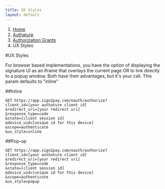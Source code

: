 ```yaml
---
title: UX Styles
layout: default
---
```


<ol class="breadcrumb">
  <li><a href="/">Home</a></li>
  <li><a href="/authature">Authature</a></li>
  <li><a href="/authature/access_grants.html">Authorization Grants</a></li>
  <li>UX Styles</li>
</ol>

#UX Styles

For browser based implementations, you have the option of displaying the signature UI as an iframe that overlays the current page OR to link directly to a popup window. Both have their advantages, but it's your call. This param defaults to "inline"

##Inline

    GET https://app.sign2pay.com/oauth/authorize?
    client_id=[your authature client id]
    &redirect_uri=[your redirect uri]
    &response_type=code
    &state=[client session id]
    &device_uid=[unique id for this device]
    &scope=authenticate
    &ux_style=inline

##Pop-up

    GET https://app.sign2pay.com/oauth/authorize?
    client_id=[your authature client id]
    &redirect_uri=[your redirect uri]
    &response_type=code
    &state=[client session id]
    &device_uid=[unique id for this device]
    &scope=authenticate
    &ux_style=popup
